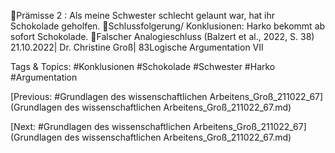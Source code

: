 Prämisse 2 : Als meine Schwester schlecht gelaunt war, hat ihr Schokolade geholfen.
Schlussfolgerung/ Konklusionen: Harko bekommt ab sofort Schokolade.
Falscher Analogieschluss
(Balzert et al., 2022, S. 38)
21.10.2022| Dr. Christine Groß| 83Logische Argumentation VII

   Tags & Topics:
   #Konklusionen
   #Schokolade
   #Schwester
   #Harko
   #Argumentation

[Previous: #Grundlagen des wissenschaftlichen Arbeitens_Groß_211022_67](Grundlagen des wissenschaftlichen Arbeitens_Groß_211022_67.md)

[Next: #Grundlagen des wissenschaftlichen Arbeitens_Groß_211022_67](Grundlagen des wissenschaftlichen Arbeitens_Groß_211022_67.md)